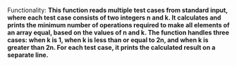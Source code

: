 Functionality: **This function reads multiple test cases from standard input, where each test case consists of two integers n and k. It calculates and prints the minimum number of operations required to make all elements of an array equal, based on the values of n and k. The function handles three cases: when k is 1, when k is less than or equal to 2n, and when k is greater than 2n. For each test case, it prints the calculated result on a separate line.**